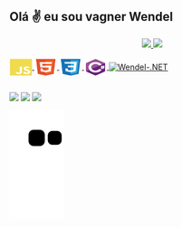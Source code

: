 ## Olá ✌ eu sou vagner Wendel

<div align="center">
  <a href="https://github.com/vagnerwendel">
  <img height="180em" src="https://github-readme-stats.vercel.app/api?username=vagnerwendel&show_icons=true&theme= radicalk&include_all_commits=true&count_private=true"/>
  <img height="180em" src="https://github-readme-stats.vercel.app/api/top-langs/?username=vagnerwendel&layout=compact&langs_count=7&theme= radical"/>
</div>
  
  <div style="display: inline_block"><br>
  <img align="center" alt="Wendel-Js" height="30" width="40" src="https://raw.githubusercontent.com/devicons/devicon/master/icons/javascript/javascript-plain.svg">
  <img align="center" alt="Wendel-HTML" height="30" width="40" src="https://raw.githubusercontent.com/devicons/devicon/master/icons/html5/html5-original.svg">
  <img align="center" alt="Wendel-CSS" height="30" width="40" src="https://raw.githubusercontent.com/devicons/devicon/master/icons/css3/css3-original.svg">
  <img align="center" alt="Wendel-Csharp" height="30" width="40" src="https://raw.githubusercontent.com/devicons/devicon/master/icons/csharp/csharp-original.svg">
  <img align="center" alt="Wendel-.NET" height="30" width="40" src="https://cdn.jsdelivr.net/gh/devicons/devicon/icons/dotnetcore/dotnetcore-original.svg" >
  </div>
  
  ##
  
  <div> 
  <a href="https://www.instagram.com/vagner_wendel/" target="_blank"><img src="https://img.shields.io/badge/-Instagram-%23E4405F?style=for-the-badge&logo=instagram&logoColor=white" target="_blank"></a>
  <a href = "mailto:wendel.vagner12@gmail.com"><img src="https://img.shields.io/badge/-Gmail-%23333?style=for-the-badge&logo=gmail&logoColor=white" target="_blank"></a>
  <a href="https://www.linkedin.com/in/rafaella-ballerini-45875016a" target="_blank"><img src="https://img.shields.io/badge/-LinkedIn-%230077B5?style=for-the-badge&logo=linkedin&logoColor=white" target="_blank"></a> 
 
  ![Snake animation](https://github.com/rafaballerini/rafaballerini/blob/output/github-contribution-grid-snake.svg)
 
</div>
